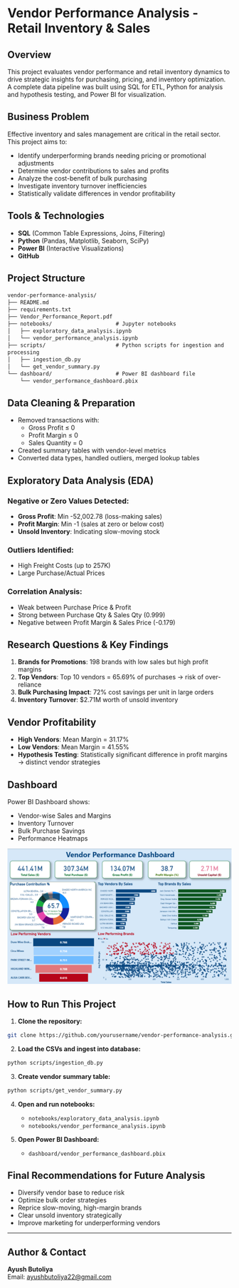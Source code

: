 # Vendor Performance Analysis - Retail Inventory & Sales

## Overview

This project evaluates vendor performance and retail inventory dynamics to drive strategic insights for purchasing, pricing, and inventory optimization. A complete data pipeline was built using SQL for ETL, Python for analysis and hypothesis testing, and Power BI for visualization.

## Business Problem

Effective inventory and sales management are critical in the retail sector. This project aims to:
- Identify underperforming brands needing pricing or promotional adjustments
- Determine vendor contributions to sales and profits
- Analyze the cost-benefit of bulk purchasing
- Investigate inventory turnover inefficiencies
- Statistically validate differences in vendor profitability

## Tools & Technologies

- **SQL** (Common Table Expressions, Joins, Filtering)
- **Python** (Pandas, Matplotlib, Seaborn, SciPy)
- **Power BI** (Interactive Visualizations)
- **GitHub**

## Project Structure

```
vendor-performance-analysis/
├── README.md
├── requirements.txt
├── Vendor_Performance_Report.pdf
├── notebooks/                    # Jupyter notebooks
│   ├── exploratory_data_analysis.ipynb
│   └── vendor_performance_analysis.ipynb
├── scripts/                      # Python scripts for ingestion and processing
│   ├── ingestion_db.py
│   └── get_vendor_summary.py
└── dashboard/                    # Power BI dashboard file
    └── vendor_performance_dashboard.pbix
```

## Data Cleaning & Preparation

- Removed transactions with:
  - Gross Profit ≤ 0
  - Profit Margin ≤ 0
  - Sales Quantity = 0
- Created summary tables with vendor-level metrics
- Converted data types, handled outliers, merged lookup tables

## Exploratory Data Analysis (EDA)

### Negative or Zero Values Detected:
- **Gross Profit**: Min -52,002.78 (loss-making sales)
- **Profit Margin**: Min -1 (sales at zero or below cost)
- **Unsold Inventory**: Indicating slow-moving stock

### Outliers Identified:
- High Freight Costs (up to 257K)
- Large Purchase/Actual Prices

### Correlation Analysis:
- Weak between Purchase Price & Profit
- Strong between Purchase Qty & Sales Qty (0.999)
- Negative between Profit Margin & Sales Price (-0.179)

## Research Questions & Key Findings

1. **Brands for Promotions**: 198 brands with low sales but high profit margins
2. **Top Vendors**: Top 10 vendors = 65.69% of purchases → risk of over-reliance
3. **Bulk Purchasing Impact**: 72% cost savings per unit in large orders
4. **Inventory Turnover**: $2.71M worth of unsold inventory

## Vendor Profitability

- **High Vendors**: Mean Margin = 31.17%
- **Low Vendors**: Mean Margin = 41.55%
- **Hypothesis Testing**: Statistically significant difference in profit margins → distinct vendor strategies

## Dashboard

Power BI Dashboard shows:
- Vendor-wise Sales and Margins
- Inventory Turnover
- Bulk Purchase Savings
- Performance Heatmaps

![Vendor Performance Dashboard](images/dashboard.png)

## How to Run This Project

1. **Clone the repository:**
```bash
git clone https://github.com/yourusername/vendor-performance-analysis.git
```

2. **Load the CSVs and ingest into database:**
```bash
python scripts/ingestion_db.py
```

3. **Create vendor summary table:**
```bash
python scripts/get_vendor_summary.py
```

4. **Open and run notebooks:**
   - `notebooks/exploratory_data_analysis.ipynb`
   - `notebooks/vendor_performance_analysis.ipynb`

5. **Open Power BI Dashboard:**
   - `dashboard/vendor_performance_dashboard.pbix`

## Final Recommendations for Future Analysis

- Diversify vendor base to reduce risk
- Optimize bulk order strategies
- Reprice slow-moving, high-margin brands
- Clear unsold inventory strategically
- Improve marketing for underperforming vendors

---

## Author & Contact

**Ayush Butoliya**  
Email: ayushbutoliya22@gmail.com 
